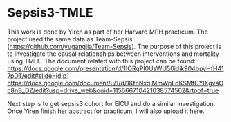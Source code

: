 # Sepsis3-TMLE
This work is done by Yiren as part of her Harvard MPH practicum. The project used the same data as Team-Sepsis (https://github.com/yugangjia/Team-Sepsis). The purpose of this project is to investigate the causal relationships between interventions and mortality using TMLE.
The document related with this project can be found:
https://docs.google.com/presentation/d/1IQRgPl0UsWU50idik904bpyHfH417pDT/edit#slide=id.p1
https://docs.google.com/document/u/1/d/1KfnNxqiMmWpLdKSMfCYlXgvaOc8nB_DZ/edit?usp=drive_web&ouid=115666710421038574562&rtpof=true

Next step is to get sepsis3 cohort for EICU and do a similar investigation.
Once Yiren finish her abstract for practicum, I will also upload it here.
